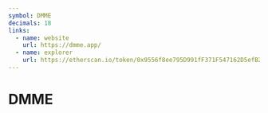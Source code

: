 ```yaml
---
symbol: DMME
decimals: 18
links:
  - name: website
    url: https://dmme.app/
  - name: explorer
    url: https://etherscan.io/token/0x9556f8ee795D991fF371F547162D5efB2769425F
---
```


# DMME
